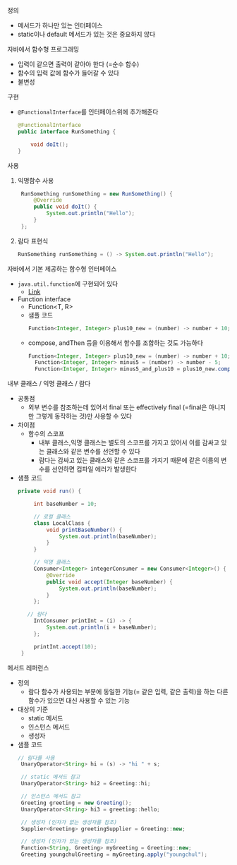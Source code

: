 정의
- 메서드가 하나만 있는 인터페이스
- static이나 default 메서드가 있는 것은 중요하지 않다

자바에서 함수형 프로그래밍
- 입력이 같으면 출력이 같아야 한다 (=순수 함수)
- 함수의 입력 값에 함수가 들어갈 수 있다
- 불변성

구현
- `@FunctionalInterface`를 인터페이스위에 추가해준다
   ~~~java
   @FunctionalInterface
   public interface RunSomething {

       void doIt();
   }
   ~~~

사용
1. 익명함수 사용
   ~~~java
    RunSomething runSomething = new RunSomething() {
        @Override
        public void doIt() {
            System.out.println("Hello");
        }
    };   
   ~~~
2. 람다 표현식
   ~~~java
   RunSomething runSomething = () -> System.out.println("Hello");
   ~~~

자바에서 기본 제공하는 함수형 인터페이스
- `java.util.function`에 구현되어 있다
   - [Link](https://docs.oracle.com/javase/8/docs/api/java/util/function/package-summary.html)
- Function interface
   - Function<T, R>
   - 샘플 코드
      ~~~java
      Function<Integer, Integer> plus10_new = (number) -> number + 10;
      ~~~
   - compose, andThen 등을 이용해서 함수를 조합하는 것도 가능하다
      ~~~java
      Function<Integer, Integer> plus10_new = (number) -> number + 10;
        Function<Integer, Integer> minus5 = (number) -> number - 5;
        Function<Integer, Integer> minus5_and_plus10 = plus10_new.compose(minus5);
      ~~~


내부 클래스 / 익명 클래스 / 람다
- 공통점
   - 외부 변수를 참조하는데 있어서 final 또는 effectively final (=final은 아니지만 그렇게 동작하는 것)만 사용할 수 있다
- 차이점
   - 함수의 스코프
      - 내부 클래스,익명 클래스는 별도의 스코프를 가지고 있어서 이를 감싸고 있는 클래스와 같은 변수를 선언할 수 있다
      - 람다는 감싸고 있는 클래스와 같은 스코프를 가지기 때문에 같은 이름의 변수를 선언하면 컴파일 에러가 발생한다
- 샘플 코드
   ~~~java
   private void run() {

        int baseNumber = 10;

        // 로컬 클래스
        class LocalClass {
            void printBaseNumber() {
                System.out.println(baseNumber);
            }
        }

        // 익명 클래스
        Consumer<Integer> integerConsumer = new Consumer<Integer>() {
            @Override
            public void accept(Integer baseNumber) {
                System.out.println(baseNumber);
            }
        };

      // 람다
        IntConsumer printInt = (i) -> {
            System.out.println(i + baseNumber);
        };

        printInt.accept(10);
    }
   ~~~


메서드 레퍼런스
- 정의
   - 람다 함수가 사용되는 부분에 동일한 기능(= 같은 입력, 같은 출력)을 하는 다른 함수가 있으면 대신 사용할 수 있는 기능
- 대상의 기준
   - static 메서드
   - 인스턴스 메서드
   - 생성자
- 샘플 코드
   ~~~java
   // 람다를 사용
    UnaryOperator<String> hi = (s) -> "hi " + s;

    // static 메서드 참고
    UnaryOperator<String> hi2 = Greeting::hi;

    // 인스턴스 메서드 참고
    Greeting greeting = new Greeting();
    UnaryOperator<String> hi3 = greeting::hello;

    // 생성자 (인자가 없는 생성자를 참조)
    Supplier<Greeting> greetingSupplier = Greeting::new;

    // 생성자 (인자가 있는 생성자를 참조)
    Function<String, Greeting> myGreeting = Greeting::new;
    Greeting youngchulGreeting = myGreeting.apply("youngchul");
   ~~~